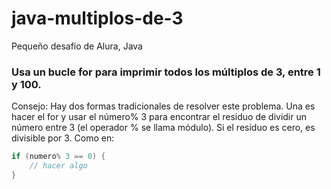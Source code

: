 # java-multiplos-de-3
Pequeño desafio de Alura, Java


### Usa un bucle for para imprimir todos los múltiplos de 3, entre 1 y 100.

Consejo: Hay dos formas tradicionales de resolver este problema. Una es hacer el for y usar el número% 3 para encontrar el residuo de dividir un número entre 3 (el operador % se llama módulo). Si el residuo es cero, es divisible por 3. Como en:

```java
if (numero% 3 == 0) {
    // hacer algo
}

```
